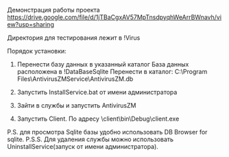 Демонстрация работы проекта
https://drive.google.com/file/d/1jTBaCgxAV57MpTnsdpyqhWeArrBWnavh/view?usp=sharing

Директория для тестирования лежит в !Virus

Порядок установки:
1. Перенести базу данных в указанный каталог
База данных расположена в !DataBaseSqlite
Перенести в каталог: C:\Program Files\AntivirusZMService\AntivirusZM.db

2. Запустить InstallService.bat от имени администратора

3. Зайти в службы и запустить AntivirusZM

4. Запустить Client. 
По адресу \client\bin\Debug\client.exe

P.S. для просмотра Sqlite базы удобно использовать DB Browser for sqlite.
P.S.S. Для удаления службы можно использовать UninstallService(запуск от имени администратора).